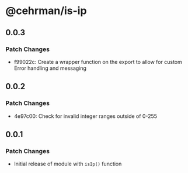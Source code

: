 # @cehrman/is-ip

## 0.0.3

### Patch Changes

- f99022c: Create a wrapper function on the export to allow for custom Error handling and messaging

## 0.0.2

### Patch Changes

- 4e97c00: Check for invalid integer ranges outside of 0-255

## 0.0.1

### Patch Changes

- Initial release of module with `isIp()` function
